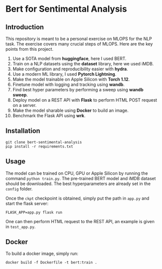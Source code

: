 # Bert for Sentimental Analysis

## Introduction
This repository is meant to be a personal exercise on MLOPS for the NLP task. The exercise covers many crucial steps of MLOPS. Here are the key points from this project.
1. Use a SOTA model from **huggingface**, here I used BERT.
2. Train on a NLP datasets using the **dataset** library, here we used iMDB.
2. Make configuration and reproducibility easier with **hydra**.
3. Use a modern ML library, I used **Pytorch Lightning**.
3. Make the model trainable on Apple Silicon with **Torch 1.12**.
4. Finetune model with logging and tracking using **wandb**.
5. Find best hyper parameters by performing a sweep using **wandb sweep**.
6. Deploy model on a REST API with **Flask** to perform HTML POST request on a server.
7. Make the model sharable using **Docker** to build an image.
8. Benchmark the Flask API using **wrk**.

## Installation
```
git clone bert-sentimental-analysis
pip install -r requirements.txt
```

## Usage

The model can be trained on CPU, GPU or Apple Silicon by running the command `python train.py`. The pre-trained BERT model and iMDB dataset should be downloaded. The best hyperparameters are already set in the `config` folder. 

Once the `ckpt` checkpoint is obtained, simply put the path in `app.py` and start the flask server: 
````
FLASK_APP=app.py flask run
````
One can then perform HTML request to the REST API, an example is given in `test_app.py`.

## Docker 

To build a docker image, simply run:
````
docker build -f Dockerfile -t bert:train .  
